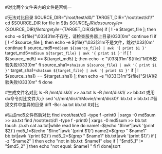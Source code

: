 #对比两个文件夹内的文件是否统一

#无法对比目录
SOURCE_DIR="/root/test/d0/"
TARGET_DIR="/root/test/d1/"
cd $SOURCE_DIR
for file in $(ls $SOURCE_DIR)
do
	source_file=${SOURCE_DIR}${file}
	target_file=${TARGET_DIR}${file}
if [ ! -e $target_file ]; then
	echo -e ${file}"\033[31m不存在，请检查服务器上目录\033[0m"
	continue
fi
if [ ! -f $source_file ]; then
	echo -e ${file}"\033[31m不是文件，跳过\033[0m"
	continue
fi
source_md5=`md5sum ${source_file} | awk '{ print $1 }'`
target_md5=`md5sum ${target_file} | awk '{ print $1 }'`
if [ ! ${source_md5} == ${target_md5} ]; then
	echo -e "\033[31m"${file}"MD5校验失败\033[0m"
fi
	source_sha1=`sha1sum ${source_file} | awk '{ print $1 }'`
	target_sha1=`sha1sum ${target_file} | awk '{ print $1 }'`
if [ ! ${source_sha1} == ${target_sha1} ]; then
	echo -e "\033[31m"${file}"SHA1校验失败\033[0m"
	fi
done

#生成文件名对比
ls -R /mnt/disk0/ >> aa.txt
ls -R /mnt/disk1/ >> bb.txt
或用du命令对比文件大小
	sed 's/\/mnt\/disk1\/Movie/\/mnt\/disk0/' bb.txt > bb.txt #替换文件中差异的目录
	diff -Bcr aa.txt bb.txt #对比

#生成md5文件然后对比
find /root/test/d0 -type f -print0 | xargs -0 md5sum >> aa.txt
find /root/test/d1 -type f -print0 | xargs -0 md5sum >> bb.txt
touch ./a.sh
cat aa.txt|while read line
do
	name1=$(echo "$line"|awk '{print $2}')
	md5_1=$(echo "$line"|awk '{print $1}')
	name2=$(grep " $name1" bb.txt|awk '{print $2}')
	md5_2=$(grep " $name1" bb.txt|awk '{print $1}')
	if [ -z "$name2" ]
	then
		echo "not in bb.txt:  $name1"
	else
		if [ "$md5_1" != "$md5_2" ]
		then
			echo "not equal:  $name1 "
		fi
	fi
done|sort
